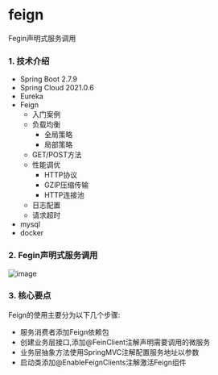 # feign
Fegin声明式服务调用

### 1. 技术介绍

- Spring Boot 2.7.9
- Spring Cloud 2021.0.6
- Eureka
- Feign
  - 入门案例
  - 负载均衡
    - 全局策略
    - 局部策略
  - GET/POST方法
  - 性能调优
    - HTTP协议
    - GZIP压缩传输
    - HTTP连接池
  - 日志配置
  - 请求超时
- mysql
- docker

### 2. Fegin声明式服务调用
![image](https://user-images.githubusercontent.com/49580847/221726059-4361fd73-358b-4d5e-a721-fb05920cfeb8.png)


### 3. 核心要点
Feign的使用主要分为以下几个步骤:
- 服务消费者添加Feign依赖包
- 创建业务层接口,添加@FeinClient注解声明需要调用的微服务
- 业务层抽象方法使用SpringMVC注解配置服务地址以参数
- 启动类添加@EnableFeignClients注解激活Feign组件
